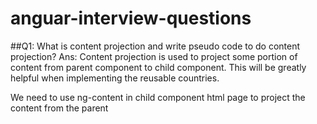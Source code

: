 # anguar-interview-questions

##Q1: What is content projection and write pseudo code to do content projection?
Ans: Content projection is used to project some portion of content from parent component to child component. This will be greatly helpful when implementing the reusable countries.

We need to use ng-content in child component html page to project the content from the parent
